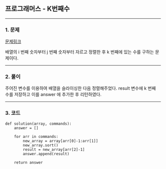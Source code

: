## 프로그래머스 - K번째수 <br>
---
### 1. 문제 <br>
[문제링크](https://programmers.co.kr/learn/courses/30/lessons/42748) <br>

배열의 i 번째 숫자부터 j 번째 숫자부터 자르고 정렬한 후 k 번째에 있는 수를 구하는 문제이다. <br>

---
### 2. 풀이 <br>

주어진 변수를 이용하여 배열을 슬라이싱한 다음 정렬해주었다. result 변수에 k 번째 수를 저장하고 이를 answer 에 추가한 후 리턴하였다. <br>

---

### 3. 코드
```{.python}
def solution(array, commands):
    answer = []
    
    for arr in commands:
        new_array = array[arr[0]-1:arr[1]]
        new_array.sort()
        result = new_array[arr[2]-1]
        answer.append(result)
    
    return answer
```
